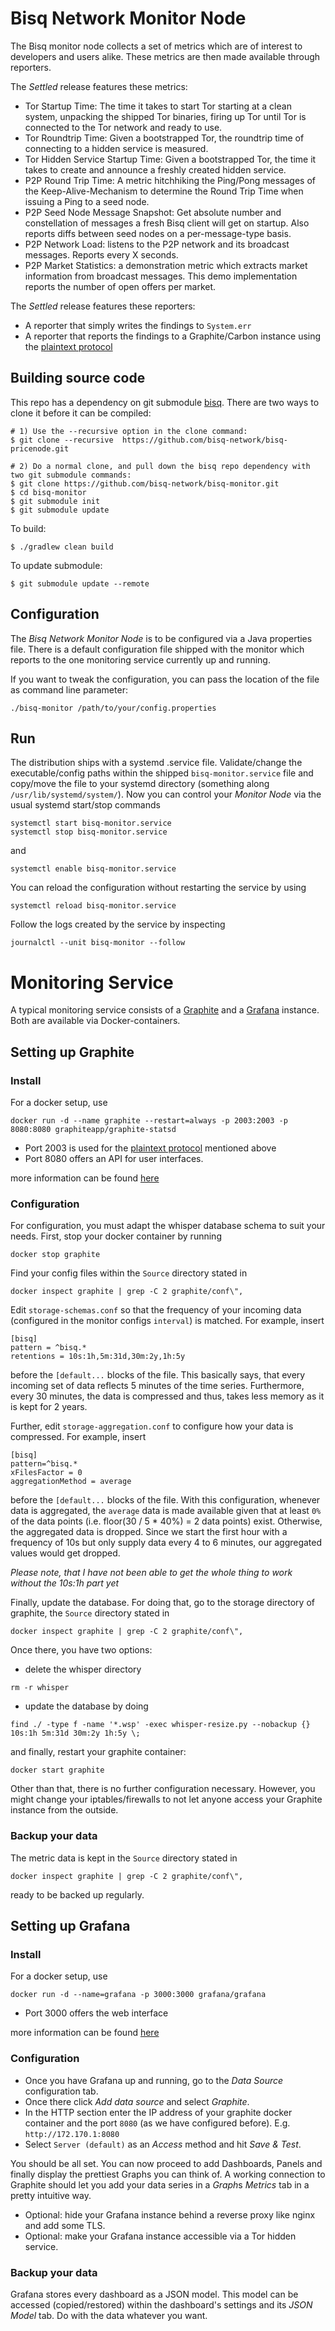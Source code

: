 # Bisq Network Monitor Node

The Bisq monitor node collects a set of metrics which are of interest to developers and users alike. These metrics are
then made available through reporters.

The *Settled* release features these metrics:

- Tor Startup Time: The time it takes to start Tor starting at a clean system, unpacking the shipped Tor binaries,
  firing up Tor until Tor is connected to the Tor network and ready to use.
- Tor Roundtrip Time: Given a bootstrapped Tor, the roundtrip time of connecting to a hidden service is measured.
- Tor Hidden Service Startup Time: Given a bootstrapped Tor, the time it takes to create and announce a freshly created
  hidden service.
- P2P Round Trip Time: A metric hitchhiking the Ping/Pong messages of the Keep-Alive-Mechanism to determine the Round
  Trip Time when issuing a Ping to a seed node.
- P2P Seed Node Message Snapshot: Get absolute number and constellation of messages a fresh Bisq client will get on
  startup. Also reports diffs between seed nodes on a per-message-type basis.
- P2P Network Load: listens to the P2P network and its broadcast messages. Reports every X seconds.
- P2P Market Statistics: a demonstration metric which extracts market information from broadcast messages. This demo
  implementation reports the number of open offers per market.

The *Settled* release features these reporters:

- A reporter that simply writes the findings to `System.err`
- A reporter that reports the findings to a Graphite/Carbon instance using
  the [plaintext protocol](https://graphite.readthedocs.io/en/latest/feeding-carbon.html#the-plaintext-protocol)

## Building source code

This repo has a dependency on git submodule [bisq](https://github.com/bisq-network/bisq). There are two ways to clone it
before it can be compiled:

```
# 1) Use the --recursive option in the clone command:
$ git clone --recursive  https://github.com/bisq-network/bisq-pricenode.git

# 2) Do a normal clone, and pull down the bisq repo dependency with two git submodule commands:
$ git clone https://github.com/bisq-network/bisq-monitor.git
$ cd bisq-monitor
$ git submodule init
$ git submodule update
```

To build:

```
$ ./gradlew clean build
```

To update submodule:

```
$ git submodule update --remote
```

## Configuration

The *Bisq Network Monitor Node* is to be configured via a Java properties file. There is a default configuration file
shipped with the monitor which reports to the one monitoring service currently up and running.

If you want to tweak the configuration, you can pass the location of the file as command line parameter:

```
./bisq-monitor /path/to/your/config.properties
```

## Run

The distribution ships with a systemd .service file. Validate/change the executable/config paths within the
shipped `bisq-monitor.service` file and copy/move the file to your systemd directory (something
along `/usr/lib/systemd/system/`). Now you can control your *Monitor Node* via the usual systemd start/stop commands

```
systemctl start bisq-monitor.service
systemctl stop bisq-monitor.service
```

and

```
systemctl enable bisq-monitor.service
```

You can reload the configuration without restarting the service by using

```
systemctl reload bisq-monitor.service
```

Follow the logs created by the service by inspecting

```
journalctl --unit bisq-monitor --follow
```

# Monitoring Service

A typical monitoring service consists of a [Graphite](https://graphiteapp.org/) and a [Grafana](https://grafana.com/)
instance.
Both are available via Docker-containers.

## Setting up Graphite

### Install

For a docker setup, use

```
docker run -d --name graphite --restart=always -p 2003:2003 -p 8080:8080 graphiteapp/graphite-statsd
```

- Port 2003 is used for
  the [plaintext protocol](https://graphite.readthedocs.io/en/latest/feeding-carbon.html#the-plaintext-protocol)
  mentioned above
- Port 8080 offers an API for user interfaces.

more information can be found [here](https://graphite.readthedocs.io/en/latest/install.html)

### Configuration

For configuration, you must adapt the whisper database schema to suit your needs. First, stop your docker container by
running

```
docker stop graphite
```

Find your config files within the `Source` directory stated in

```
docker inspect graphite | grep -C 2 graphite/conf\",
```

Edit `storage-schemas.conf` so that the frequency of your incoming data (configured in the monitor configs `interval`)
is matched. For example, insert

```
[bisq]
pattern = ^bisq.*
retentions = 10s:1h,5m:31d,30m:2y,1h:5y
```

before the `[default...` blocks of the file. This basically says, that every incoming set of data reflects 5 minutes of
the time series. Furthermore, every 30 minutes, the data is compressed and thus, takes less memory as it is kept for 2
years.

Further, edit `storage-aggregation.conf` to configure how your data is compressed. For example, insert

```
[bisq]
pattern=^bisq.*
xFilesFactor = 0
aggregationMethod = average
```

before the `[default...` blocks of the file. With this configuration, whenever data is aggregated, the `average` data is
made available given that at least `0%` of the data points (i.e. floor(30 / 5 * 40%) = 2 data points) exist. Otherwise,
the aggregated data is dropped. Since we start the first hour with a frequency of 10s but only supply data every 4 to 6
minutes, our aggregated values would get dropped.

*Please note, that I have not been able to get the whole thing to work without the 10s:1h part yet*

Finally, update the database. For doing that, go to the storage directory of graphite, the `Source` directory stated in

```
docker inspect graphite | grep -C 2 graphite/conf\",
```

Once there, you have two options:

- delete the whisper directory

```
rm -r whisper
```

- update the database by doing

```
find ./ -type f -name '*.wsp' -exec whisper-resize.py --nobackup {} 10s:1h 5m:31d 30m:2y 1h:5y \;
```

and finally, restart your graphite container:

```
docker start graphite
```

Other than that, there is no further configuration necessary. However, you might change your iptables/firewalls to not
let anyone access your Graphite instance from the outside.

### Backup your data

The metric data is kept in the `Source` directory stated in

```
docker inspect graphite | grep -C 2 graphite/conf\",
```

ready to be backed up regularly.

## Setting up Grafana

### Install

For a docker setup, use

```
docker run -d --name=grafana -p 3000:3000 grafana/grafana
```

- Port 3000 offers the web interface

more information can be found [here](https://grafana.com/grafana/download?platform=docker)

### Configuration

- Once you have Grafana up and running, go to the *Data Source* configuration tab.
- Once there click *Add data source* and select *Graphite*.
- In the HTTP section enter the IP address of your graphite docker container and the port `8080` (as we have configured
  before). E.g. `http://172.170.1:8080`
- Select `Server (default)` as an *Access* method and hit *Save & Test*.

You should be all set. You can now proceed to add Dashboards, Panels and finally display the prettiest Graphs you can
think of.
A working connection to Graphite should let you add your data series in a *Graph*s *Metrics* tab in a pretty intuitive
way.

- Optional: hide your Grafana instance behind a reverse proxy like nginx and add some TLS.
- Optional: make your Grafana instance accessible via a Tor hidden service.

### Backup your data

Grafana stores every dashboard as a JSON model. This model can be accessed (copied/restored) within the dashboard's
settings and its *JSON Model* tab. Do with the data whatever you want.
